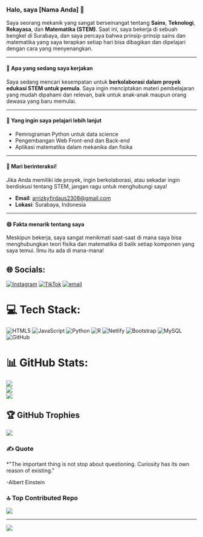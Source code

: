 ### Halo, saya [Nama Anda] 👋

Saya seorang mekanik yang sangat bersemangat tentang **Sains**, **Teknologi**, **Rekayasa**, dan **Matematika (STEM)**. Saat ini, saya bekerja di sebuah bengkel di Surabaya, dan saya percaya bahwa prinsip-prinsip sains dan matematika yang saya terapkan setiap hari bisa dibagikan dan dipelajari dengan cara yang menyenangkan.

---

#### 🔭 Apa yang sedang saya kerjakan

Saya sedang mencari kesempatan untuk **berkolaborasi dalam proyek edukasi STEM untuk pemula**. Saya ingin menciptakan materi pembelajaran yang mudah dipahami dan relevan, baik untuk anak-anak maupun orang dewasa yang baru memulai.

---

#### 🌱 Yang ingin saya pelajari lebih lanjut

* Pemrograman Python untuk data science
* Pengembangan Web Front-end dan Back-end
* Aplikasi matematika dalam mekanika dan fisika

---

#### 💬 Mari berinteraksi!

Jika Anda memiliki ide proyek, ingin berkolaborasi, atau sekadar ingin berdiskusi tentang STEM, jangan ragu untuk menghubungi saya!

* **Email**: arrizkyfirdaus2308@gmail.com
* **Lokasi**: Surabaya, Indonesia

---

#### 😄 Fakta menarik tentang saya

Meskipun bekerja, saya sangat menikmati saat-saat di mana saya bisa menghubungkan teori fisika dan matematika di balik setiap komponen yang saya temui. Ilmu itu ada di mana-mana!



## 🌐 Socials:
[![Instagram](https://img.shields.io/badge/Instagram-%23E4405F.svg?logo=Instagram&logoColor=white)](https://instagram.com/ky.firdauss) [![TikTok](https://img.shields.io/badge/TikTok-%23000000.svg?logo=TikTok&logoColor=white)](https://tiktok.com/@ky.firdauss) [![email](https://img.shields.io/badge/Email-D14836?logo=gmail&logoColor=white)](mailto:arrizkyfirdaus2308@gmail.com) 

# 💻 Tech Stack:
![HTML5](https://img.shields.io/badge/html5-%23E34F26.svg?style=for-the-badge&logo=html5&logoColor=white) ![JavaScript](https://img.shields.io/badge/javascript-%23323330.svg?style=for-the-badge&logo=javascript&logoColor=%23F7DF1E) ![Python](https://img.shields.io/badge/python-3670A0?style=for-the-badge&logo=python&logoColor=ffdd54) ![R](https://img.shields.io/badge/r-%23276DC3.svg?style=for-the-badge&logo=r&logoColor=white) ![Netlify](https://img.shields.io/badge/netlify-%23000000.svg?style=for-the-badge&logo=netlify&logoColor=#00C7B7) ![Bootstrap](https://img.shields.io/badge/bootstrap-%238511FA.svg?style=for-the-badge&logo=bootstrap&logoColor=white) ![MySQL](https://img.shields.io/badge/mysql-4479A1.svg?style=for-the-badge&logo=mysql&logoColor=white) ![GitHub](https://img.shields.io/badge/github-%23121011.svg?style=for-the-badge&logo=github&logoColor=white)
# 📊 GitHub Stats:
![](https://github-readme-stats.vercel.app/api?username=arrizkyfirdaus&theme=blue_navy&hide_border=false&include_all_commits=false&count_private=false)<br/>
![](https://nirzak-streak-stats.vercel.app/?user=arrizkyfirdaus&theme=blue_navy&hide_border=false)<br/>
![](https://github-readme-stats.vercel.app/api/top-langs/?username=arrizkyfirdaus&theme=blue_navy&hide_border=false&include_all_commits=false&count_private=false&layout=compact)

## 🏆 GitHub Trophies
![](https://github-profile-trophy.vercel.app/?username=arrizkyfirdaus&theme=blue_navy&no-frame=false&no-bg=true&margin-w=4)

### ✍️ Quote
*"The important thing is not stop about questioning. Curiosity has its own reason of existing."

-Albert Einstein

### 🔝 Top Contributed Repo
![](https://github-contributor-stats.vercel.app/api?username=arrizkyfirdaus&limit=5&theme=dark&combine_all_yearly_contributions=true)

---
[![](https://visitcount.itsvg.in/api?id=arrizkyfirdaus&icon=0&color=0)](https://visitcount.itsvg.in)

<!-- Proudly created with GPRM ( https://gprm.itsvg.in ) -->
